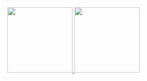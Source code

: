 <div>
  <a href="https://github.com/aleatoreo22">
  <img height="150em" src="https://github-readme-stats-sigma-five.vercel.app/api?username=aleatoreo22&show_icons=true&theme=dark&include_all_commits=true&count_private=true"/>
  <img height="150em" src="https://github-readme-stats-sigma-five.vercel.app/api/top-langs/?username=aleatoreo22&layout=compact&langs_count=7&theme=dark"/>
</div>
